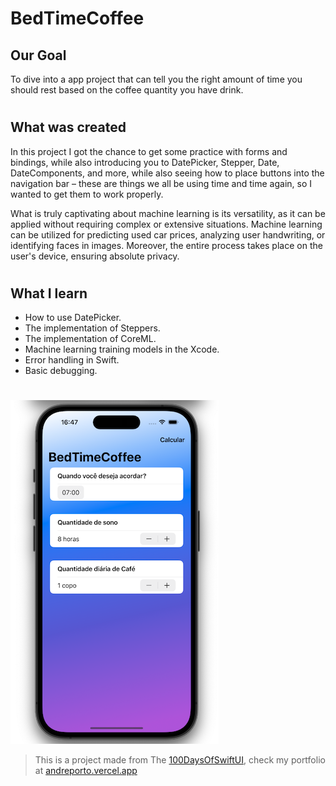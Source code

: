 # BedTimeCoffee

## Our Goal

To dive into a app project that can tell you the right amount of time you should rest based on the coffee quantity you have drink.

#

## What was created

In this project I got the chance to get some practice with forms and bindings, while also introducing you to DatePicker, Stepper, Date, DateComponents, and more, while also seeing how to place buttons into the navigation bar – these are things we all be using time and time again, so I wanted to get them to work properly.

What is truly captivating about machine learning is its versatility, as it can be applied without requiring complex or extensive situations. Machine learning can be utilized for predicting used car prices, analyzing user handwriting, or identifying faces in images. Moreover, the entire process takes place on the user's device, ensuring absolute privacy.

#

## What I learn

- How to use DatePicker.
- The implementation of Steppers.
- The implementation of CoreML.
- Machine learning training models in the Xcode.
- Error handling in Swift.
- Basic debugging.

#

![BedTimeCoffee Banner](./Documentation/bedtimecoffeeThumb.png)

> This is a project made from The [100DaysOfSwiftUI](https://www.hackingwithswift.com/100/swiftui), check my portfolio at [andreporto.vercel.app](https://andreporto.vercel.app)
